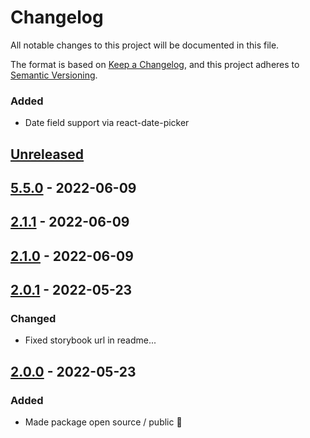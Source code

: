 # Changelog

All notable changes to this project will be documented in this file.

The format is based on [Keep a Changelog](https://keepachangelog.com/en/1.0.0/),
and this project adheres to [Semantic Versioning](https://semver.org/spec/v2.0.0.html).

### Added

-   Date field support via react-date-picker

## [Unreleased]

## [5.5.0] - 2022-06-09

## [2.1.1] - 2022-06-09

## [2.1.0] - 2022-06-09

## [2.0.1] - 2022-05-23

### Changed

-   Fixed storybook url in readme...

## [2.0.0] - 2022-05-23

### Added

-   Made package open source / public :tada:

[Unreleased]: https://github.com/neolution-ch/react-formik-ui/compare/5.5.0...HEAD

[5.5.0]: https://github.com/neolution-ch/react-formik-ui/compare/2.1.1...5.5.0

[2.1.1]: https://github.com/neolution-ch/react-formik-ui/compare/2.1.0...2.1.1

[2.1.0]: https://github.com/neolution-ch/react-formik-ui/compare/2.0.1...2.1.0

[2.0.1]: https://github.com/neolution-ch/react-formik-ui/compare/2.0.0...2.0.1

[2.0.0]: https://github.com/neolution-ch/react-formik-ui/compare/efe3fa715b4439b1d96b794e031aa17d81a1e39a...2.0.0
